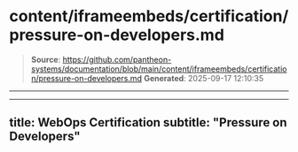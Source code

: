 # content/iframeembeds/certification/pressure-on-developers.md

> **Source**: https://github.com/pantheon-systems/documentation/blob/main/content/iframeembeds/certification/pressure-on-developers.md
> **Generated**: 2025-09-17 12:10:35

---

---
title: WebOps Certification
subtitle: "Pressure on Developers"
---

<Partial file="certification-guide/pressure-on-developers.md" />

